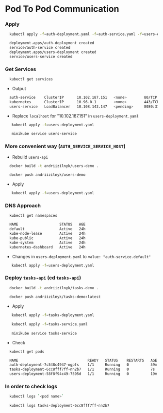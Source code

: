 # Pod To Pod Communication

### Apply
```bash
  kubectl apply -f=auth-deployment.yaml -f=auth-service.yaml -f=users-deployment.yaml -f=users-service.yaml -f=tasks-deployment.yaml -f=tasks-service.yaml 
```
```bash
  deployment.apps/auth-deployment created
  service/auth-service created
  deployment.apps/users-deployment created
  service/users-service created
```
### Get Services
```bash
  kubectl get services
```
- Output
```bash
  auth-service    ClusterIP      10.102.187.151   <none>        80/TCP           66s
  kubernetes      ClusterIP      10.96.0.1        <none>        443/TCP          3m38s
  users-service   LoadBalancer   10.108.143.147   <pending>     8080:31263/TCP   66s
```
- Replace `localhost` for "10.102.187.151" in `users-deployment.yaml`
```bash
   kubectl apply -f=users-deployment.yaml
   
   minikube service users-service
```
### More convenient way (`AUTH_SERVICE_SERVICE_HOST`)
- Rebuild `users-api`
```bash
  docker build -t andriizilnyk/users-demo .
  
  docker push andriizilnyk/users-demo
```
- Apply
```bash
   kubectl apply -f=users-deployment.yaml
```
### DNS Approach
```bash
  kubectl get namespaces
```
```bash
  NAME                   STATUS   AGE
  default                Active   24h
  kube-node-lease        Active   24h
  kube-public            Active   24h
  kube-system            Active   24h
  kubernetes-dashboard   Active   24h
```
- Changes in `users-deployment.yaml` to `value: "auth-service.default"`
```bash
   kubectl apply -f=users-deployment.yaml
```
### Deploy `tasks-api` (cd `tasks-api`)
```bash
  docker build -t andriizilnyk/tasks-demo .
  
  docker push andriizilnyk/tasks-demo:latest
```
- Apply
```bash
   kubectl apply -f=tasks-deployment.yaml
   
   kubectl apply -f=tasks-service.yaml
   
   minikube service tasks-service
```
- Check
```bash
  kubectl get pods 
```
```bash
  NAME                                READY   STATUS    RESTARTS   AGE
  auth-deployment-7c548c4947-ngpfs    1/1     Running   0          59m
  tasks-deployment-6cc8fff7ff-nn2b7   1/1     Running   0          7s
  users-deployment-58f8f94c49-7595d   1/1     Running   0          19m
```
### In order to check logs
```bash
  kubectl logs `<pod name>`
  
  kubectl logs tasks-deployment-6cc8fff7ff-nn2b7
```

